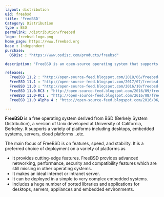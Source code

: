 ```yaml
---
layout: distribution
uid: freebsd
title: 'FreeBSD'
Category: Distribution
type : BSD
permalink: /distribution/freebsd
logo: freebsd-logo.png
home_page: https://www.freebsd.org
base : Independent
purchase:
  OSDisc : "https://www.osdisc.com/products/freebsd"

description: "FreeBSD is an open-source operating system that supports a variety of platforms with the key focus on features, speed, and stability"

releases:
  FreeBSD 11.2 : "http://open-source-feed.blogspot.com/2018/06/freebsd-112-released-with-updated-gnome.html"
  FreeBSD 11.1 : "http://open-source-feed.blogspot.com/2017/07/freebsd-111-released-with-support-for.html"
  FreeBSD 11.0 : "http://open-source-feed.blogspot.com/2016/10/freebsd-110-release-is-available-now.html"
  FreeBSD 11.0-RC3 : "http://open-source-feed.blogspot.com/2016/09/freebsd-110-rc3-released.html"
  FreeBSD 11.0-RC1 : "http://open-source-feed.blogspot.com/2016/08/freebsd-110-rc1-released.html"
  FreeBSD 11.0 Alpha 4 : "http://open-source-feed.blogspot.com/2016/06/freebsd-110-alpha-4-is-available-now.html"
  
---
```


**FreeBSD** is a free operating system derived from BSD (Berkely System Distribution), a version of Unix developed at University of California, Berkeley. It supports a variety of platforms including desktops, embedded systems, servers, cloud platforms ..etc.

The main focus of FreeBSD is on features, speed, and stability. It is a preferred choice of deployment on a variety of platforms as
- It provides cutting-edge features. FreeBSD provides advanced networking, performance, security and compatibility features which are still missing in other operating systems.
- It makes an ideal internet or intranet server.
- It can be deployed in a simple to very complex embedded systems.
- Includes a huge number of ported libraries and applications for desktops, servers, appliances and embedded environments.